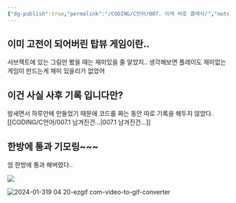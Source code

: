 ```yaml
---
{"dg-publish":true,"permalink":"/CODING/C언어/007. 이게 바로 클래식/","noteIcon":"2"}
---
```


## 이미 고전이 되어버린 탑뷰 게임이란..
서브젝트에 있는 그림만 봤을 때는 재미있을 줄 알았지..
생각해보면 플레이도 재미없는 게임이
만드는게 재미 있을리가 없었어

## 이건 사실 사후 기록 입니다만?
밤새면서 하루만에 만들었기 때문에 코드를 짜는 동안 따로 기록을 해두지 않았다.
[[CODING/C언어/007.1 남겨진건...\|007.1 남겨진건...]]

## 한방에 통과 기모링~~~
엄 한방에 통과 해버렸다..




<img src="https://lh3.googleusercontent.com/u/0/drive-viewer/AEYmBYQN4P1-DcslKlI6i7lcBa5gGz3k-SbiAZqTGiqJ0ED2NkO_IwFg9ae-_PDJcUOm0D5we2nyP43r15B6rbF0oisIkm1XpA=w2792-h2258">


![2024-01-319 04 20-ezgif com-video-to-gif-converter](https://github.com/TobenKun/Yuumi_world/assets/82961046/6a23eee2-c90a-4ad3-a643-335af985ff33)